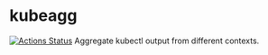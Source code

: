 # kubeagg
[![Actions Status](https://github.com/daftping/kubeagg/workflows/go/badge.svg)](https://github.com/daftping/kubeagg/actions)
Aggregate kubectl output from different contexts.
